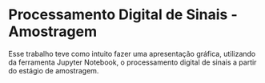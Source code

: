 # Processamento Digital de Sinais - Amostragem

Esse trabalho teve como intuito fazer uma apresentação gráfica, utilizando da ferramenta Jupyter Notebook, o processamento digital de sinais a partir do estágio de amostragem.
